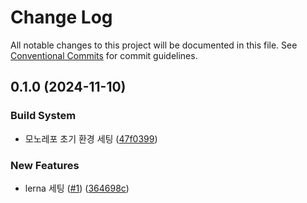 # Change Log

All notable changes to this project will be documented in this file.
See [Conventional Commits](https://conventionalcommits.org) for commit guidelines.

## 0.1.0 (2024-11-10)


### Build System

* 모노레포 초기 환경 세팅 ([47f0399](https://github.com/ellen-lee-goorm/monorepo-test/commit/47f03994581320cd5f0ad8a8265ab3e984201af7))


### New Features

* lerna 세팅 ([#1](https://github.com/ellen-lee-goorm/monorepo-test/issues/1)) ([364698c](https://github.com/ellen-lee-goorm/monorepo-test/commit/364698c9c53bf828d03c2082a6a677afaa98df2f))
